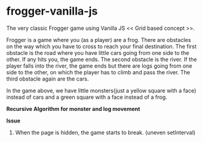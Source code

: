 # frogger-vanilla-js
The very classic Frogger game using Vanilla JS << Grid based concept >>.

Frogger is a game where you (as a player) are a frog. There are obstacles on the way 
which you have to cross to reach your final destination. The first obstacle is the road
where you have little cars going from one side to the other. If any hits you, the game
ends. The second obstacle is the river. If the player falls into the river, the game ends 
but there are logs going from one side to the other, on which the player has to climb 
and pass the river. The third obstacle again are the cars. 

In the game above, we have little monsters(just a yellow square with a face) instead of cars and a green square with a face
instead of a frog.



**Recursive Algorithm for monster and log movement**



**Issue**
1. When the page is hidden, the game starts to break. (uneven setInterval)  

